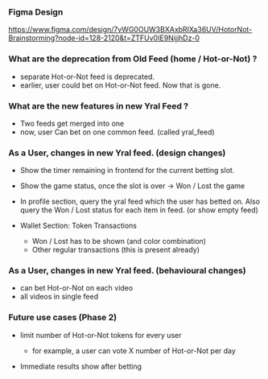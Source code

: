 ### Figma Design 
https://www.figma.com/design/7vWG0OUW3BXAxbRIXa36UV/HotorNot-Brainstorming?node-id=128-2120&t=ZTFUv0IE9NijjhDz-0


### What are the deprecation from Old Feed (home / Hot-or-Not) ?

- separate Hot-or-Not feed is deprecated.
- earlier, user could bet on Hot-or-Not feed. Now that is gone.

### What are the new features in new Yral Feed ?

- Two feeds get merged into one
- now, user Can bet on one common feed. (called yral_feed)

### As a User, changes in new Yral feed. (design changes)

- Show the timer remaining in frontend for the current betting slot.
- Show the game status, once the slot is over -> Won / Lost the game
- In profile section, query the yral feed which the user has betted on. Also query the Won / Lost status for each item in feed. (or show empty feed)

- Wallet Section: Token Transactions 
    - Won / Lost has to be shown (and color combination)
    - Other regular transactions (this is present already)

### As a User, changes in new Yral feed. (behavioural changes)

- can bet Hot-or-Not on each video
- all videos in single feed



### Future use cases (Phase 2)

- limit number of Hot-or-Not tokens for every user
    - for example, a user can vote X number of Hot-or-Not per day

- Immediate results show after betting